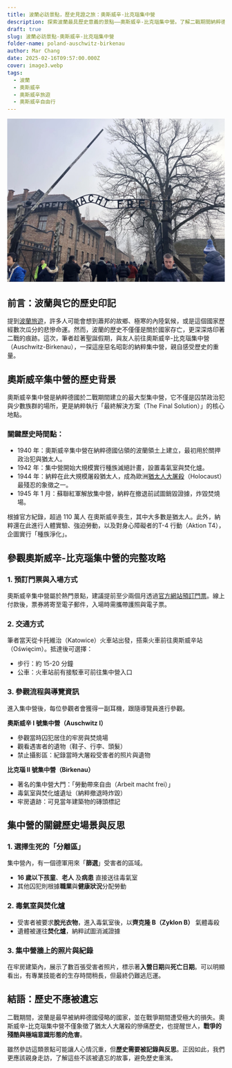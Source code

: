 ```yaml
---
title: 波蘭必訪景點，歷史見證之旅：奧斯威辛-比克瑙集中營
description: 探索波蘭最具歷史意義的景點——奧斯威辛-比克瑙集中營。了解二戰期間納粹德國的暴行，見證歷史遺跡，並反思人類歷史上最黑暗的時刻。
draft: true
slug: 波蘭必訪景點-奧斯威辛-比克瑙集中營
folder-name: poland-auschwitz-birkenau
author: Mar Chang
date: 2025-02-16T09:57:00.000Z
cover: image3.webp
tags:
  - 波蘭
  - 奧斯威辛
  - 奧斯威辛旅遊
  - 奧斯威辛自由行
---
```

![](image3.webp)

## 前言：波蘭與它的歷史印記

提到[波蘭旅遊](https://www.poland.travel/en/)，許多人可能會想到蕭邦的故鄉、極寒的內陸氣候，或是這個國家歷經數次瓜分的悲慘命運。然而，波蘭的歷史不僅僅是關於國家存亡，更深深烙印著二戰的痕跡。這次，筆者趁著聖誕假期，與友人前往奧斯威辛-比克瑙集中營（Auschwitz-Birkenau），一探這座惡名昭彰的納粹集中營，親自感受歷史的重量。

## 奧斯威辛集中營的歷史背景

奧斯威辛集中營是納粹德國於二戰期間建立的最大型集中營，它不僅是囚禁政治犯與少數族群的場所，更是納粹執行「最終解決方案（The Final Solution）」的核心地點。

### 關鍵歷史時間點：

* 1940 年：奧斯威辛集中營在納粹德國佔領的波蘭領土上建立，最初用於關押政治犯與猶太人。
* 1942 年：集中營開始大規模實行種族滅絕計畫，設置毒氣室與焚化爐。
* 1944 年：納粹在此大規模屠殺猶太人，成為歐洲[猶太人大屠殺](https://www.ushmm.org/)（Holocaust）最殘忍的象徵之一。
* 1945 年 1 月：蘇聯紅軍解放集中營，納粹在撤退前試圖銷毀證據，炸毀焚燒場。

根據官方紀錄，超過 110 萬人 在奧斯威辛喪生，其中大多數是猶太人。此外，納粹還在此進行人體實驗、強迫勞動，以及對身心障礙者的T-4 行動（Aktion T4），企圖實行「種族淨化」。

## 參觀奧斯威辛-比克瑙集中營的完整攻略

### 1. 預訂門票與入場方式

奧斯威辛集中營屬於熱門景點，建議提前至少兩個月透過[官方網站預訂門票](https://www.auschwitz.org/)。線上付款後，票券將寄至電子郵件，入場時需攜帶護照與電子票。

### 2. 交通方式

筆者當天從卡托維治（Katowice）火車站出發，搭乘火車前往奧斯威辛站（Oświęcim）。抵達後可選擇：

* 步行：約 15-20 分鐘
* 公車：火車站前有接駁車可前往集中營入口

### 3. 參觀流程與導覽資訊

進入集中營後，每位參觀者會獲得一副耳機，跟隨導覽員進行參觀。

**奧斯威辛 I 號集中營（Auschwitz I）**

* 參觀當時囚犯居住的牢房與焚燒場
* 觀看遇害者的遺物（鞋子、行李、頭髮）
* 禁止攝影區：紀錄當時大屠殺受害者的照片與遺物

**比克瑙 II 號集中營（Birkenau）**

* 著名的集中營大門：「勞動帶來自由（Arbeit macht frei）」
* 毒氣室與焚化爐遺址（納粹撤退時炸毀）
* 牢房遺跡：可見當年建築物的磚頭標記

## **集中營的關鍵歷史場景與反思**

### **1. 選擇生死的「分離區」**

集中營內，有一個德軍用來「**篩選**」受害者的區域。

* **16 歲以下孩童**、**老人** 及**病患** 直接送往毒氣室
* 其他囚犯則根據**職業**與**健康狀況**分配勞動

### **2. 毒氣室與焚化爐**

* 受害者被要求**脫光衣物**，進入毒氣室後，以**齊克隆 B（Zyklon B）** 氣體毒殺
* 遺體被運往**焚化爐**，納粹試圖消滅證據

### **3. 集中營牆上的照片與紀錄**

在牢房建築內，展示了數百張受害者照片，標示著**入營日期**與**死亡日期**。可以明顯看出，有專業技能者的生存時間稍長，但最終仍難逃厄運。

## **結語：歷史不應被遺忘**

二戰期間，波蘭是最早被納粹德國侵略的國家，並在戰爭期間遭受極大的損失。奧斯威辛-比克瑙集中營不僅象徵了猶太人大屠殺的慘痛歷史，也提醒世人，**戰爭的殘酷與極端意識形態的危害**。

雖然參訪這類景點可能讓人心情沉重，但**歷史需要被記錄與反思**。正因如此，我們更應該親身走訪，了解這些不該被遺忘的故事，避免歷史重演。
